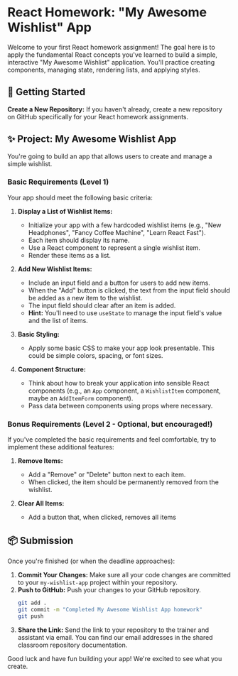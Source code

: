# React Homework: "My Awesome Wishlist" App

Welcome to your first React homework assignment! The goal here is to apply the fundamental React concepts you've learned to build a simple, interactive "My Awesome Wishlist" application. You'll practice creating components, managing state, rendering lists, and applying styles.

## 🚀 Getting Started

**Create a New Repository:** If you haven't already, create a new repository on GitHub specifically for your React homework assignments.

## ✨ Project: My Awesome Wishlist App

You're going to build an app that allows users to create and manage a simple wishlist.

### Basic Requirements (Level 1)

Your app should meet the following basic criteria:

1.  **Display a List of Wishlist Items:**

    - Initialize your app with a few hardcoded wishlist items (e.g., "New Headphones", "Fancy Coffee Machine", "Learn React Fast").
    - Each item should display its name.
    - Use a React component to represent a single wishlist item.
    - Render these items as a list.

2.  **Add New Wishlist Items:**

    - Include an input field and a button for users to add new items.
    - When the "Add" button is clicked, the text from the input field should be added as a new item to the wishlist.
    - The input field should clear after an item is added.
    - **Hint:** You'll need to use `useState` to manage the input field's value and the list of items.

3.  **Basic Styling:**

    - Apply some basic CSS to make your app look presentable. This could be simple colors, spacing, or font sizes.

4.  **Component Structure:**
    - Think about how to break your application into sensible React components (e.g., an `App` component, a `WishlistItem` component, maybe an `AddItemForm` component).
    - Pass data between components using props where necessary.

### Bonus Requirements (Level 2 - Optional, but encouraged!)

If you've completed the basic requirements and feel comfortable, try to implement these additional features:

1.  **Remove Items:**

    - Add a "Remove" or "Delete" button next to each item.
    - When clicked, the item should be permanently removed from the wishlist.

2.  **Clear All Items:**

    - Add a button that, when clicked, removes all items

## 📦 Submission

Once you're finished (or when the deadline approaches):

1.  **Commit Your Changes:** Make sure all your code changes are committed to your `my-wishlist-app` project within your repository.
2.  **Push to GitHub:** Push your changes to your GitHub repository.
    ```bash
    git add .
    git commit -m "Completed My Awesome Wishlist App homework"
    git push
    ```
3.  **Share the Link:** Send the link to your repository to the trainer and assistant via email. You can find our email addresses in the shared classroom repository documentation.

Good luck and have fun building your app! We're excited to see what you create.
